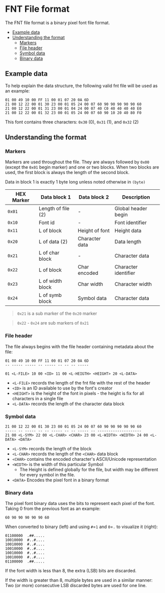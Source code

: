 # FNT File format

The FNT file format is a binary pixel font file format.


<!-- @import "[TOC]" {cmd="toc" depthFrom=2 depthTo=6 orderedList=false} -->

<!-- code_chunk_output -->

- [Example data](#example-data)
- [Understanding the format](#understanding-the-format)
  - [Markers](#markers)
  - [File header](#file-header)
  - [Symbol data](#symbol-data)
  - [Binary data](#binary-data)

<!-- /code_chunk_output -->

## Example data

To help explain the data structure, the following valid fnt file will be used
as an example:

```
01 00 49 10 00 FF 11 00 01 07 20 0A 6D
21 00 12 22 00 01 30 23 00 01 05 24 00 07 60 90 90 90 90 90 60
21 00 12 22 00 01 31 23 00 01 04 24 00 07 40 C0 40 40 40 40 E0
21 00 12 22 00 01 32 23 00 01 05 24 00 07 60 90 10 20 40 80 F0
```

This font contains three characters: `0x30` (0), `0x31` (1), and `0x32` (2)

## Understanding the format

### Markers

Markers are used throughout the file. They are always followed by `0x00` (except
the `0x01` begin marker) and one or two blocks. When two blocks are used, the
first block is always the length of the second block.

Data in block 1 is exactly 1 byte long unless noted otherwise in `(byte)`

| HEX Marker | Data block 1       | Data block 2   |       Description     |
|------------|--------------------|----------------|-----------------------|
|   `0x01`   | Length of file (2) | -              | Global header begin   |
|   `0x10`   | Font id            | -              | Font identifier       |
|   `0x11`   | L of block         | Height of font | Height data           |
|   `0x20`   | L of data (2)      | Character data | Data length           |
|   `0x21`   | L of char block    | -              | Character data        |
|   `0x22`   | L of block         | Char encoded   | Character identifier  |
|   `0x23`   | L of width block   | Char width     | Character width       |
|   `0x24`   | L of symb block    | Symbol data    | Character data        |

> `0x21` is a sub marker of the `0x20` marker

> `0x22` - `0x24` are sub markers of `0x21` 

### File header

The file always begins with the file header containing metadata about the file:

```
01 00 49 10 00 FF 11 00 01 07 20 0A 6D
-- ----- ----- -- ----- -- -- -- -----

01 <L-FILE> 10 00 <ID> 11 00 <L-HEIGTH> <HEIGHT> 20 <L-DATA>
```

- `<L-FILE>` records the length of the fnt file with the rest of the header
- `<ID>` is an ID available to use by the font's creator
- `<HEIGHT>` is the height of the font in pixels - the height is fix for all
characters in a single file
- `<L-DATA>` records the length of the character data block 

### Symbol data

```
21 00 12 22 00 01 30 23 00 01 05 24 00 07 60 90 90 90 90 90 60
----- -- ----- -- -- ----- -- -- ----- -- --------------------
21 00 <L-SYM> 22 00 <L-CHAR> <CHAR> 23 00 <L-WIDTH> <WIDTH> 24 00 <L-DATA> <DATA>
```
- `<L-SYM>` records the length of the block
- `<L-CHAR>` records the length of the `<CHAR>` data block
- `<CHAR>` contains the encoded character's ASCII/Unicode representation
- `<WIDTH>` is the width of this particular Symbol
  - The Height is defined globally for the file, but width may be different for
every symbol in the file.
- `<DATA>` Encodes the pixel font in a binary format

### Binary data

The pixel font binary data uses the bits to represent each pixel of the font.
Taking 0 from the previous font as an example:

```
60 90 90 90 90 90 60
```

When converted to binary (left) 
and using `#`=`1` and `0`=`.` to visualize it (right):

```
01100000  .##.....
10010000  #..#....
10010000  #..#....
10010000  #..#....
10010000  #..#....
10010000  #..#....
01100000  .##.....
```

If the font width is less than 8, the extra (LSB) bits are discarded. 

If the width is greater than 8, multiple bytes are used in a similar manner: 
Two (or more) consecutive LSB discarded bytes are used for one line.
